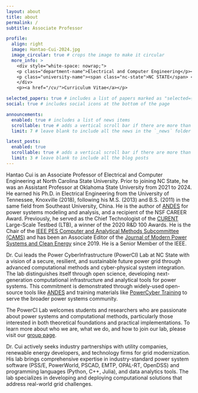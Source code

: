 ```yaml
---
layout: about
title: about
permalink: /
subtitle: Associate Professor

profile:
  align: right
  image: Hantao-Cui-2024.jpg
  image_circular: true # crops the image to make it circular
  more_info: >
    <div style="white-space: nowrap;">
    <p class="department-name">Electrical and Computer Engineering</p><br>
    <p class="university-name"><span class="nc-state">NC STATE</span> <span class="university">UNIVERSITY</span></p>
    </div>
    <p><a href="/cv/">Curriculum Vitae</a></p>

selected_papers: true # includes a list of papers marked as "selected={true}"
social: true # includes social icons at the bottom of the page

announcements:
  enabled: true # includes a list of news items
  scrollable: true # adds a vertical scroll bar if there are more than 3 news items
  limit: 7 # leave blank to include all the news in the `_news` folder

latest_posts:
  enabled: true
  scrollable: true # adds a vertical scroll bar if there are more than 3 new posts items
  limit: 3 # leave blank to include all the blog posts
---
```


Hantao Cui is an Associate Professor of Electrical and Computer Engineering at
North Carolina State University. Prior to joining NC State, he was an Assistant
Professor at Oklahoma State University from 2021 to 2024. He earned his Ph.D. in
Electrical Engineering from the University of Tennessee, Knoxville (2018),
following his M.S. (2013) and B.S. (2011) in the same field from Southeast
University, China. He is the author of [ANDES](https://github.com/curent/andes)
for power systems modeling and analysis, and a recipient of the NSF CAREER
Award. Previously, he served as the Chief Technologist of the
[CURENT](https://curent.utk.edu) Large-Scale Testbed (LTB), a winner of the 2020
R&D 100 Awards. He is the Chair of the [IEEE PES Computer and
Analytical Methods Subcommittee (CAMS)](https://cmte.ieee.org/pes-cams/) and has
been an Associate Editor of the [Journal of Modern Power Systems and Clean
Energy](http://www.mpce.info) since 2019. He is a Senior Member of the IEEE.

Dr. Cui leads the Power CyberInfrastructure (PowerCI) Lab at NC State with a
vision of a secure, resilient, and sustainable future power grid through
advanced computational methods and cyber-physical system integration. The lab
distinguishes itself through open science, developing next-generation
computational infrastructure and analytical tools for power systems. This
commitment is demonstrated through widely-used open-source tools like
[ANDES](https://docs.andes.app) and training materials like
[PowerCyber Training](https://powercybertraining.github.io) to serve the broader
power systems community. 

The PowerCI Lab welcomes students and researchers who are passionate about power
systems and computational methods, particularly those interested in both
theoretical foundations and practical implementations. To learn more about who
we are, what we do, and how to join our lab, please visit our [group page](/group/).

Dr. Cui actively seeks industry partnerships with utility companies, renewable
energy developers, and technology firms for grid modernization. His lab brings
comprehensive expertise in industry-standard power system software (PSS/E,
PowerWorld, PSCAD, EMTP, OPAL-RT, OpenDSS) and programming languages (Python,
C++, Julia), and data analytics tools. The lab specializes in developing and
deploying computational solutions that address real-world grid challenges.
